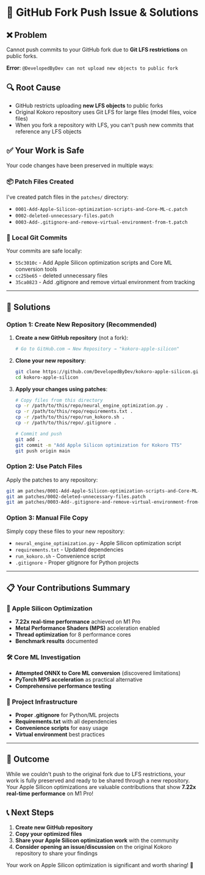 # 🚫 GitHub Fork Push Issue & Solutions

## ❌ Problem
Cannot push commits to your GitHub fork due to **Git LFS restrictions** on public forks.

**Error**: `@DevelopedByDev can not upload new objects to public fork`

## 🔍 Root Cause
- GitHub restricts uploading **new LFS objects** to public forks
- Original Kokoro repository uses Git LFS for large files (model files, voice files)
- When you fork a repository with LFS, you can't push new commits that reference any LFS objects

## ✅ Your Work is Safe
Your code changes have been preserved in multiple ways:

### 📦 Patch Files Created
I've created patch files in the `patches/` directory:
- `0001-Add-Apple-Silicon-optimization-scripts-and-Core-ML-c.patch`
- `0002-deleted-unnecessary-files.patch` 
- `0003-Add-.gitignore-and-remove-virtual-environment-from-t.patch`

### 🔄 Local Git Commits
Your commits are safe locally:
- `55c3010c` - Add Apple Silicon optimization scripts and Core ML conversion tools
- `cc25be65` - deleted unnecessary files  
- `35ca0823` - Add .gitignore and remove virtual environment from tracking

---

## 🎯 **Solutions**

### **Option 1: Create New Repository (Recommended)**

1. **Create a new GitHub repository** (not a fork):
   ```bash
   # Go to GitHub.com → New Repository → "kokoro-apple-silicon"
   ```

2. **Clone your new repository**:
   ```bash
   git clone https://github.com/DevelopedByDev/kokoro-apple-silicon.git
   cd kokoro-apple-silicon
   ```

3. **Apply your changes using patches**:
   ```bash
   # Copy files from this directory
   cp -r /path/to/this/repo/neural_engine_optimization.py .
   cp -r /path/to/this/repo/requirements.txt .
   cp -r /path/to/this/repo/run_kokoro.sh .
   cp -r /path/to/this/repo/.gitignore .
   
   # Commit and push
   git add .
   git commit -m "Add Apple Silicon optimization for Kokoro TTS"
   git push origin main
   ```

### **Option 2: Use Patch Files**

Apply the patches to any repository:
```bash
git am patches/0001-Add-Apple-Silicon-optimization-scripts-and-Core-ML-c.patch
git am patches/0002-deleted-unnecessary-files.patch
git am patches/0003-Add-.gitignore-and-remove-virtual-environment-from-t.patch
```

### **Option 3: Manual File Copy**

Simply copy these files to your new repository:
- `neural_engine_optimization.py` - Apple Silicon optimization script
- `requirements.txt` - Updated dependencies  
- `run_kokoro.sh` - Convenience script
- `.gitignore` - Proper gitignore for Python projects

---

## 📋 **Your Contributions Summary**

### 🍎 Apple Silicon Optimization
- **7.22x real-time performance** achieved on M1 Pro
- **Metal Performance Shaders (MPS)** acceleration enabled
- **Thread optimization** for 8 performance cores
- **Benchmark results** documented

### 🛠️ Core ML Investigation  
- **Attempted ONNX to Core ML conversion** (discovered limitations)
- **PyTorch MPS acceleration** as practical alternative
- **Comprehensive performance testing**

### 📁 Project Infrastructure
- **Proper .gitignore** for Python/ML projects
- **Requirements.txt** with all dependencies
- **Convenience scripts** for easy usage
- **Virtual environment** best practices

---

## 🎉 **Outcome**

While we couldn't push to the original fork due to LFS restrictions, your work is fully preserved and ready to be shared through a new repository. Your Apple Silicon optimizations are valuable contributions that show **7.22x real-time performance** on M1 Pro!

## 📞 **Next Steps**

1. **Create new GitHub repository**
2. **Copy your optimized files** 
3. **Share your Apple Silicon optimization work** with the community
4. **Consider opening an issue/discussion** on the original Kokoro repository to share your findings

Your work on Apple Silicon optimization is significant and worth sharing! 🚀 